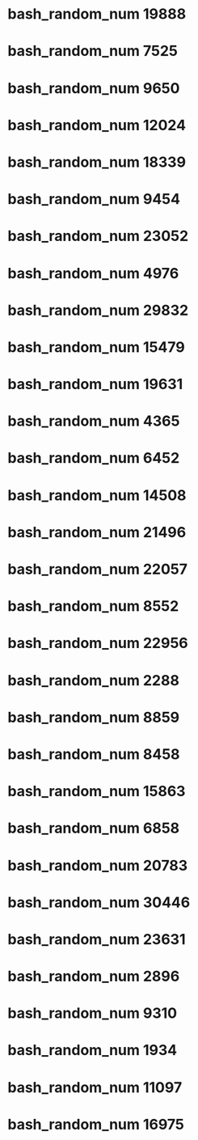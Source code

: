 # bash_random_num 19888
# bash_random_num 7525
# bash_random_num 9650
# bash_random_num 12024
# bash_random_num 18339
# bash_random_num 9454
# bash_random_num 23052
# bash_random_num 4976
# bash_random_num 29832
# bash_random_num 15479
# bash_random_num 19631
# bash_random_num 4365
# bash_random_num 6452
# bash_random_num 14508
# bash_random_num 21496
# bash_random_num 22057
# bash_random_num 8552
# bash_random_num 22956
# bash_random_num 2288
# bash_random_num 8859
# bash_random_num 8458
# bash_random_num 15863
# bash_random_num 6858
# bash_random_num 20783
# bash_random_num 30446
# bash_random_num 23631
# bash_random_num 2896
# bash_random_num 9310
# bash_random_num 1934
# bash_random_num 11097
# bash_random_num 16975
